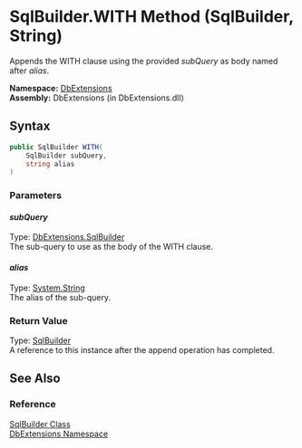 SqlBuilder.WITH Method (SqlBuilder, String)
===========================================
Appends the WITH clause using the provided *subQuery* as body named after *alias*.

**Namespace:** [DbExtensions][1]  
**Assembly:** DbExtensions (in DbExtensions.dll)

Syntax
------

```csharp
public SqlBuilder WITH(
	SqlBuilder subQuery,
	string alias
)
```

### Parameters

#### *subQuery*
Type: [DbExtensions.SqlBuilder][2]  
The sub-query to use as the body of the WITH clause.

#### *alias*
Type: [System.String][3]  
The alias of the sub-query.

### Return Value
Type: [SqlBuilder][2]  
A reference to this instance after the append operation has completed.

See Also
--------

### Reference
[SqlBuilder Class][2]  
[DbExtensions Namespace][1]  

[1]: ../README.md
[2]: README.md
[3]: http://msdn.microsoft.com/en-us/library/s1wwdcbf